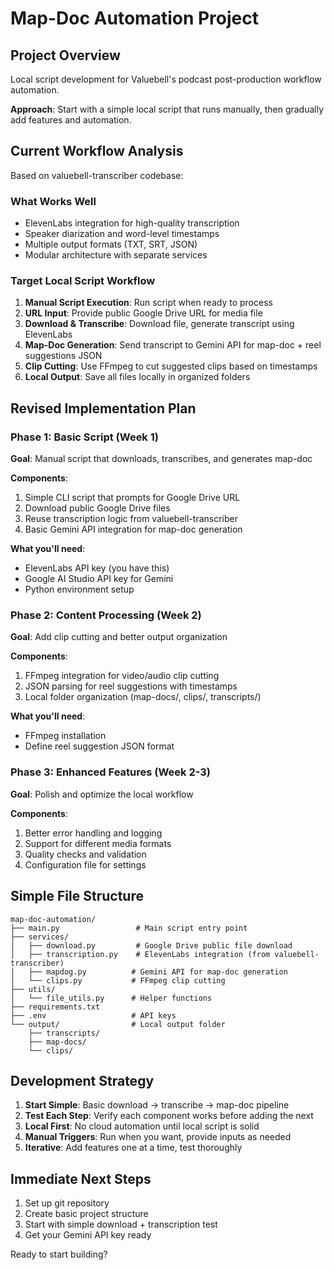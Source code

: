 # Map-Doc Automation Project

## Project Overview
Local script development for Valuebell's podcast post-production workflow automation.

**Approach**: Start with a simple local script that runs manually, then gradually add features and automation.

## Current Workflow Analysis
Based on valuebell-transcriber codebase:

### What Works Well
- ElevenLabs integration for high-quality transcription
- Speaker diarization and word-level timestamps
- Multiple output formats (TXT, SRT, JSON)
- Modular architecture with separate services

### Target Local Script Workflow
1. **Manual Script Execution**: Run script when ready to process
2. **URL Input**: Provide public Google Drive URL for media file
3. **Download & Transcribe**: Download file, generate transcript using ElevenLabs
4. **Map-Doc Generation**: Send transcript to Gemini API for map-doc + reel suggestions JSON
5. **Clip Cutting**: Use FFmpeg to cut suggested clips based on timestamps
6. **Local Output**: Save all files locally in organized folders

## Revised Implementation Plan

### Phase 1: Basic Script (Week 1)
**Goal**: Manual script that downloads, transcribes, and generates map-doc

**Components**:
1. Simple CLI script that prompts for Google Drive URL
2. Download public Google Drive files
3. Reuse transcription logic from valuebell-transcriber
4. Basic Gemini API integration for map-doc generation

**What you'll need**:
- ElevenLabs API key (you have this)
- Google AI Studio API key for Gemini
- Python environment setup

### Phase 2: Content Processing (Week 2)
**Goal**: Add clip cutting and better output organization

**Components**:
1. FFmpeg integration for video/audio clip cutting
2. JSON parsing for reel suggestions with timestamps
3. Local folder organization (map-docs/, clips/, transcripts/)

**What you'll need**:
- FFmpeg installation
- Define reel suggestion JSON format

### Phase 3: Enhanced Features (Week 2-3)
**Goal**: Polish and optimize the local workflow

**Components**:
1. Better error handling and logging
2. Support for different media formats
3. Quality checks and validation
4. Configuration file for settings

## Simple File Structure
```
map-doc-automation/
├── main.py                 # Main script entry point
├── services/
│   ├── download.py         # Google Drive public file download
│   ├── transcription.py    # ElevenLabs integration (from valuebell-transcriber)
│   ├── mapdog.py          # Gemini API for map-doc generation
│   └── clips.py           # FFmpeg clip cutting
├── utils/
│   └── file_utils.py      # Helper functions
├── requirements.txt
├── .env                   # API keys
└── output/                # Local output folder
    ├── transcripts/
    ├── map-docs/
    └── clips/
```

## Development Strategy
1. **Start Simple**: Basic download → transcribe → map-doc pipeline
2. **Test Each Step**: Verify each component works before adding the next
3. **Local First**: No cloud automation until local script is solid
4. **Manual Triggers**: Run when you want, provide inputs as needed
5. **Iterative**: Add features one at a time, test thoroughly

## Immediate Next Steps
1. Set up git repository
2. Create basic project structure
3. Start with simple download + transcription test
4. Get your Gemini API key ready

Ready to start building?